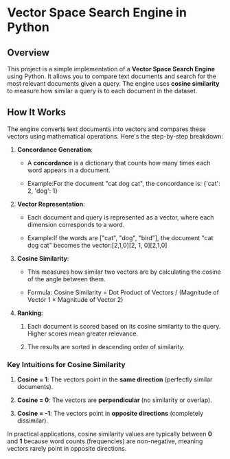 **Vector Space Search Engine in Python**
========================================

**Overview**
------------

This project is a simple implementation of a **Vector Space Search Engine** using Python. It allows you to compare text documents and search for the most relevant documents given a query. The engine uses **cosine similarity** to measure how similar a query is to each document in the dataset.

**How It Works**
----------------

The engine converts text documents into vectors and compares these vectors using mathematical operations. Here's the step-by-step breakdown:

1.  **Concordance Generation**:
    
    *   A **concordance** is a dictionary that counts how many times each word appears in a document.
        
    *   Example:For the document "cat dog cat", the concordance is: {'cat': 2, 'dog': 1}
        
2.  **Vector Representation**:
    
    *   Each document and query is represented as a vector, where each dimension corresponds to a word.
        
    *   Example:If the words are \["cat", "dog", "bird"\], the document "cat dog cat" becomes the vector:\[2,1,0\]\[2, 1, 0\]\[2,1,0\]
        
3.  **Cosine Similarity**:
    
    *   This measures how similar two vectors are by calculating the cosine of the angle between them.
        
    *   Formula: Cosine Similarity = Dot Product of Vectors / (Magnitude of Vector 1 × Magnitude of Vector 2)
        
4.  **Ranking**:
    
    1.  Each document is scored based on its cosine similarity to the query. Higher scores mean greater relevance.
        
    2.  The results are sorted in descending order of similarity.
        



### **Key Intuitions for Cosine Similarity**

1.  **Cosine = 1**: The vectors point in the **same direction** (perfectly similar documents).
    
2.  **Cosine = 0**: The vectors are **perpendicular** (no similarity or overlap).
    
3.  **Cosine = -1**: The vectors point in **opposite directions** (completely dissimilar).
    

In practical applications, cosine similarity values are typically between **0** and **1** because word counts (frequencies) are non-negative, meaning vectors rarely point in opposite directions.